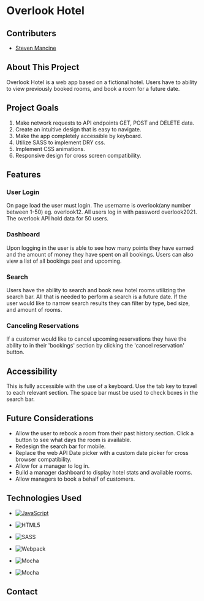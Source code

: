 # Overlook Hotel

## Contributers
* [Steven Mancine](https://github.com/itsnameissteven)

## About This Project
Overlook Hotel is a web app based on a fictional hotel. Users have to ability to view previously booked rooms, and book a room for a future date.   

## Project Goals 
1. Make network requests to API endpoints GET, POST and DELETE data.
2. Create an intuitive design that is easy to navigate.
3. Make the app completely accessible by keyboard.
4. Utilize SASS to implement DRY css.
5. Implement CSS animations.
5. Responsive design for cross screen compatibility.

## Features

### User Login
On page load the user must login. The username is overlook(any number between 1-50) eg. overlook12.
All users log in with password overlook2021.
The overlook API hold data for 50 users.

### Dashboard
Upon logging in the user is able to see how many points they have earned and the amount of money they have spent on all bookings.  Users can also view a list of all bookings past and upcoming.

### Search 
Users have the ability to search and book new hotel rooms utilizing the search bar. All that is needed to perform a search is a future date.  If the user would like to narrow search results they can filter by type, bed size, and amount of rooms.  

### Canceling Reservations
If a customer would like to cancel upcoming reservations they have the ability to in their 'bookings' section by clicking the 'cancel reservation' button.

## Accessibility
This is fully accessible with the use of a keyboard. Use the tab key to travel to each relevant section. The space bar must be used to check boxes in the search bar.

## Future Considerations
* Allow the user to rebook a room from their past history.section. Click a button to see what days the room is available.
* Redesign the search bar for mobile.
* Replace the web API Date picker with a custom date picker for cross browser compatibility. 
* Allow for a manager to log in.
* Build a manager dashboard to display hotel stats and available rooms. 
* Allow managers to book a behalf of customers.

## Technologies Used

- [![JavaScript](https://img.shields.io/badge/javascript%20-%23323330.svg?&style=for-the-badge&logo=javascript&logoColor=%23F7DF1E)](https://www.javascript.com/)

- ![HTML5](https://img.shields.io/badge/html5%20-%23E34F26.svg?&style=for-the-badge&logo=html5&logoColor=white)

- ![SASS](https://img.shields.io/badge/SASS%20-hotpink.svg?&style=for-the-badge&logo=SASS&logoColor=white)

- ![Webpack](https://img.shields.io/badge/webpack%20-%238DD6F9.svg?&style=for-the-badge&logo=webpack&logoColor=black)

- ![Mocha](https://img.shields.io/badge/-mocha-%238D6748?&style=for-the-badge&logo=mocha&logoColor=white)

- ![Mocha](https://img.shields.io/badge/node.js%20-%2343853D.svg?&style=for-the-badge&logo=node.js&logoColor=white)

## Contact


[linkedin3]: https://www.linkedin.com/in/steven-mancine-13509521/
[github3]: https://github.com/itsnameissteven

